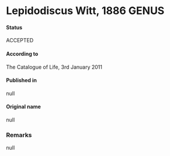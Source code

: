 Lepidodiscus Witt, 1886 GENUS
=======

#### Status
ACCEPTED

#### According to
The Catalogue of Life, 3rd January 2011

#### Published in
null

#### Original name
null

### Remarks
null